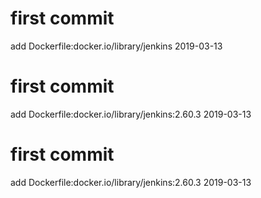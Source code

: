 # first commit
add Dockerfile:docker.io/library/jenkins 2019-03-13
# first commit
add Dockerfile:docker.io/library/jenkins:2.60.3 2019-03-13
# first commit
add Dockerfile:docker.io/library/jenkins:2.60.3 2019-03-13
